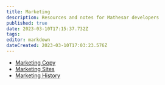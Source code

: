 ```yaml
---
title: Marketing
description: Resources and notes for Mathesar developers
published: true
date: 2023-03-10T17:15:37.732Z
tags: 
editor: markdown
dateCreated: 2023-03-10T17:03:23.576Z
---
```


- [Marketing Copy](./marketing/copy.md)
- [Marketing Sites](./marketing/sites.md)
- [Marketing History](./marketing/history.md)